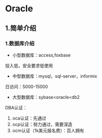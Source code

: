 # Oracle  

## 1.简单介绍  

### 1.数据库介绍  

- 小型数据库：access,foxbase   

投入低，安全要求低使用

- 中型数据库：mysql，sql-server，informix   


日访问：5000-15000

- 大型数据库：sybase<oracle<db2  


DBA认证：  

1. oca认证：先通过  
2. ocp认证：努力通过，需要深造  
3. ocm认证（1k美元报名费）：百人拥有  


##     




